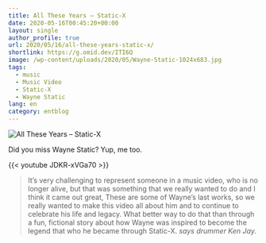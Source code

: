 ```yaml
---
title: All These Years – Static-X
date: 2020-05-16T00:45:20+00:00
layout: single
author_profile: true
url: 2020/05/16/all-these-years-static-x/
shortlink: https://g.omid.dev/ITI6Q
image: /wp-content/uploads/2020/05/Wayne-Static-1024x683.jpg
tags:
  - music
  - Music Video
  - Static-X
  - Wayne Static
lang: en
category: entblog
---
```

![All These Years – Static-X](/images/2020/05/Wayne-Static-1024x683.jpg)

Did you miss Wayne Static? Yup, me too.

{{< youtube JDKR-xVGa70 >}}

> It’s very challenging to represent someone in a music video, who is no longer alive, but that was something that we really wanted to do and I think it came out great, These are some of Wayne’s last works, so we really wanted to make this video all about him and to continue to celebrate his life and legacy. What better way to do that than through a fun, fictional story about how Wayne was inspired to become the legend that who he became through Static-X.
> <cite>says drummer Ken Jay.</cite>
